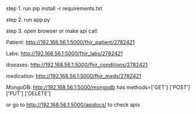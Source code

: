 step 1. run   pip install -r requirements.txt

step 2. run   app.py

step 3. open browser or make api call: 

Patient:    http://192.168.56.1:5000/fhir_patient/2782421

Labs:       http://192.168.56.1:5000/fhir_labs/2782421

diseases:   http://192.168.56.1:5000/fhir_conditions/2782421

medication: http://192.168.56.1:5000/fhir_meds/2782421

MongoDB: http://192.168.56.1:5000/mongodb  has methods=['GET'] ['POST']  ['PUT']  ['DELETE']

or go to http://192.168.56.1:5000/apidocs/    to check apis